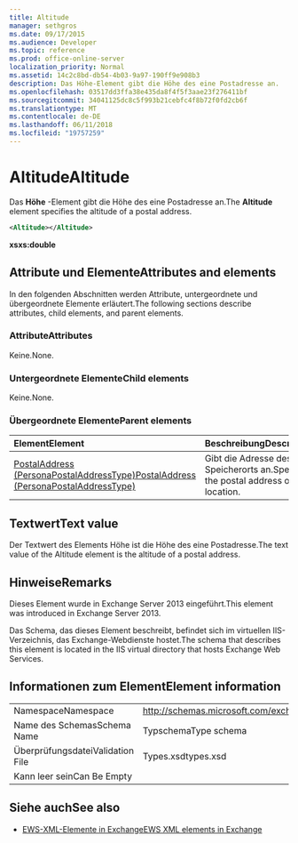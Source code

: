 ```yaml
---
title: Altitude
manager: sethgros
ms.date: 09/17/2015
ms.audience: Developer
ms.topic: reference
ms.prod: office-online-server
localization_priority: Normal
ms.assetid: 14c2c8bd-db54-4b03-9a97-190ff9e908b3
description: Das Höhe-Element gibt die Höhe des eine Postadresse an.
ms.openlocfilehash: 03517dd3ffa38e435da8f4f5f3aae23f276411bf
ms.sourcegitcommit: 34041125dc8c5f993b21cebfc4f8b72f0fd2cb6f
ms.translationtype: MT
ms.contentlocale: de-DE
ms.lasthandoff: 06/11/2018
ms.locfileid: "19757259"
---
```

# <a name="altitude"></a><span data-ttu-id="9d9b9-103">Altitude</span><span class="sxs-lookup"><span data-stu-id="9d9b9-103">Altitude</span></span>

<span data-ttu-id="9d9b9-104">Das **Höhe** -Element gibt die Höhe des eine Postadresse an.</span><span class="sxs-lookup"><span data-stu-id="9d9b9-104">The **Altitude** element specifies the altitude of a postal address.</span></span> 
  
```XML
<Altitude></Altitude>
```

 <span data-ttu-id="9d9b9-105">**xs**</span><span class="sxs-lookup"><span data-stu-id="9d9b9-105">**xs:double**</span></span>
## <a name="attributes-and-elements"></a><span data-ttu-id="9d9b9-106">Attribute und Elemente</span><span class="sxs-lookup"><span data-stu-id="9d9b9-106">Attributes and elements</span></span>

<span data-ttu-id="9d9b9-107">In den folgenden Abschnitten werden Attribute, untergeordnete und übergeordnete Elemente erläutert.</span><span class="sxs-lookup"><span data-stu-id="9d9b9-107">The following sections describe attributes, child elements, and parent elements.</span></span>
  
### <a name="attributes"></a><span data-ttu-id="9d9b9-108">Attribute</span><span class="sxs-lookup"><span data-stu-id="9d9b9-108">Attributes</span></span>

<span data-ttu-id="9d9b9-109">Keine.</span><span class="sxs-lookup"><span data-stu-id="9d9b9-109">None.</span></span>
  
### <a name="child-elements"></a><span data-ttu-id="9d9b9-110">Untergeordnete Elemente</span><span class="sxs-lookup"><span data-stu-id="9d9b9-110">Child elements</span></span>

<span data-ttu-id="9d9b9-111">Keine.</span><span class="sxs-lookup"><span data-stu-id="9d9b9-111">None.</span></span>
  
### <a name="parent-elements"></a><span data-ttu-id="9d9b9-112">Übergeordnete Elemente</span><span class="sxs-lookup"><span data-stu-id="9d9b9-112">Parent elements</span></span>

|<span data-ttu-id="9d9b9-113">**Element**</span><span class="sxs-lookup"><span data-stu-id="9d9b9-113">**Element**</span></span>|<span data-ttu-id="9d9b9-114">**Beschreibung**</span><span class="sxs-lookup"><span data-stu-id="9d9b9-114">**Description**</span></span>|
|:-----|:-----|
|[<span data-ttu-id="9d9b9-115">PostalAddress (PersonaPostalAddressType)</span><span class="sxs-lookup"><span data-stu-id="9d9b9-115">PostalAddress (PersonaPostalAddressType)</span></span>](postaladdress-personapostaladdresstype.md) <br/> |<span data-ttu-id="9d9b9-116">Gibt die Adresse des Speicherorts an.</span><span class="sxs-lookup"><span data-stu-id="9d9b9-116">Specifies the postal address of the location.</span></span>  <br/> |
   
## <a name="text-value"></a><span data-ttu-id="9d9b9-117">Textwert</span><span class="sxs-lookup"><span data-stu-id="9d9b9-117">Text value</span></span>

<span data-ttu-id="9d9b9-118">Der Textwert des Elements Höhe ist die Höhe des eine Postadresse.</span><span class="sxs-lookup"><span data-stu-id="9d9b9-118">The text value of the Altitude element is the altitude of a postal address.</span></span>
  
## <a name="remarks"></a><span data-ttu-id="9d9b9-119">Hinweise</span><span class="sxs-lookup"><span data-stu-id="9d9b9-119">Remarks</span></span>

<span data-ttu-id="9d9b9-120">Dieses Element wurde in Exchange Server 2013 eingeführt.</span><span class="sxs-lookup"><span data-stu-id="9d9b9-120">This element was introduced in Exchange Server 2013.</span></span>
  
<span data-ttu-id="9d9b9-121">Das Schema, das dieses Element beschreibt, befindet sich im virtuellen IIS-Verzeichnis, das Exchange-Webdienste hostet.</span><span class="sxs-lookup"><span data-stu-id="9d9b9-121">The schema that describes this element is located in the IIS virtual directory that hosts Exchange Web Services.</span></span>
  
## <a name="element-information"></a><span data-ttu-id="9d9b9-122">Informationen zum Element</span><span class="sxs-lookup"><span data-stu-id="9d9b9-122">Element information</span></span>

|||
|:-----|:-----|
|<span data-ttu-id="9d9b9-123">Namespace</span><span class="sxs-lookup"><span data-stu-id="9d9b9-123">Namespace</span></span>  <br/> |http://schemas.microsoft.com/exchange/services/2006/types  <br/> |
|<span data-ttu-id="9d9b9-124">Name des Schemas</span><span class="sxs-lookup"><span data-stu-id="9d9b9-124">Schema Name</span></span>  <br/> |<span data-ttu-id="9d9b9-125">Typschema</span><span class="sxs-lookup"><span data-stu-id="9d9b9-125">Type schema</span></span>  <br/> |
|<span data-ttu-id="9d9b9-126">Überprüfungsdatei</span><span class="sxs-lookup"><span data-stu-id="9d9b9-126">Validation File</span></span>  <br/> |<span data-ttu-id="9d9b9-127">Types.xsd</span><span class="sxs-lookup"><span data-stu-id="9d9b9-127">types.xsd</span></span>  <br/> |
|<span data-ttu-id="9d9b9-128">Kann leer sein</span><span class="sxs-lookup"><span data-stu-id="9d9b9-128">Can Be Empty</span></span>  <br/> ||
   
## <a name="see-also"></a><span data-ttu-id="9d9b9-129">Siehe auch</span><span class="sxs-lookup"><span data-stu-id="9d9b9-129">See also</span></span>

- [<span data-ttu-id="9d9b9-130">EWS-XML-Elemente in Exchange</span><span class="sxs-lookup"><span data-stu-id="9d9b9-130">EWS XML elements in Exchange</span></span>](ews-xml-elements-in-exchange.md)

